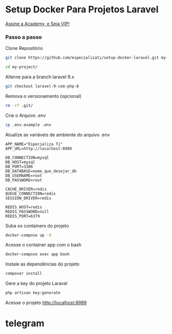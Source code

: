 
# Setup Docker Para Projetos Laravel
[Assine a Academy, e Seja VIP!](https://academy.especializati.com.br)

### Passo a passo
Clone Repositório
```sh
git clone https://github.com/especializati/setup-docker-laravel.git my-project
```
```sh
cd my-project/
```


Alterne para a branch laravel 9.x
```sh
git checkout laravel-9-com-php-8
```


Remova o versionamento (opcional)
```sh
rm -rf .git/
```


Crie o Arquivo .env
```sh
cp .env.example .env
```


Atualize as variáveis de ambiente do arquivo .env
```dosini
APP_NAME="Especializa Ti"
APP_URL=http://localhost:8989

DB_CONNECTION=mysql
DB_HOST=mysql
DB_PORT=3306
DB_DATABASE=nome_que_desejar_db
DB_USERNAME=root
DB_PASSWORD=root

CACHE_DRIVER=redis
QUEUE_CONNECTION=redis
SESSION_DRIVER=redis

REDIS_HOST=redis
REDIS_PASSWORD=null
REDIS_PORT=6379
```


Suba os containers do projeto
```sh
docker-compose up -d
```


Acesse o container app com o bash
```sh
docker-compose exec app bash
```


Instale as dependências do projeto
```sh
composer install
```


Gere a key do projeto Laravel
```sh
php artisan key:generate
```


Acesse o projeto
[http://localhost:8989](http://localhost:8989)
# telegram
